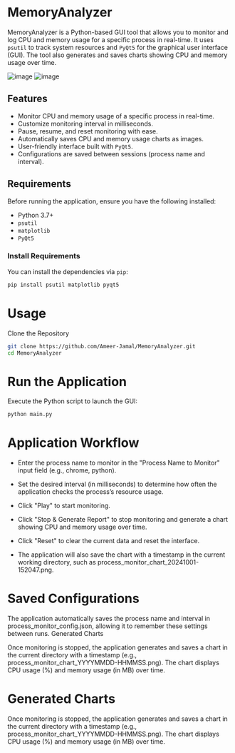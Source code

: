 # MemoryAnalyzer

MemoryAnalyzer is a Python-based GUI tool that allows you to monitor and log CPU and memory usage for a specific process in real-time. It uses `psutil` to track system resources and `PyQt5` for the graphical user interface (GUI). The tool also generates and saves charts showing CPU and memory usage over time.

![image](https://github.com/user-attachments/assets/d5159922-0de2-44af-8453-b65503464bda)
![image](https://github.com/user-attachments/assets/d1a644e0-a003-42fa-bf5f-28945d8f60e2)

## Features
- Monitor CPU and memory usage of a specific process in real-time.
- Customize monitoring interval in milliseconds.
- Pause, resume, and reset monitoring with ease.
- Automatically saves CPU and memory usage charts as images.
- User-friendly interface built with `PyQt5`.
- Configurations are saved between sessions (process name and interval).

## Requirements

Before running the application, ensure you have the following installed:

- Python 3.7+
- `psutil`
- `matplotlib`
- `PyQt5`

### Install Requirements
You can install the dependencies via `pip`:

```bash
pip install psutil matplotlib pyqt5
```
# Usage
Clone the Repository
```bash
git clone https://github.com/Ameer-Jamal/MemoryAnalyzer.git
cd MemoryAnalyzer
```

# Run the Application

Execute the Python script to launch the GUI:

```bash
python main.py
```
# Application Workflow

- Enter the process name to monitor in the "Process Name to Monitor" input field (e.g., chrome, python).
- Set the desired interval (in milliseconds) to determine how often the application checks the process’s resource usage.
- Click "Play" to start monitoring.
- Click "Stop & Generate Report" to stop monitoring and generate a chart showing CPU and memory usage over time.
- Click "Reset" to clear the current data and reset the interface.

- The application will also save the chart with a timestamp in the current working directory, such as process_monitor_chart_20241001-152047.png.

# Saved Configurations

The application automatically saves the process name and interval in process_monitor_config.json, allowing it to remember these settings between runs.
Generated Charts

Once monitoring is stopped, the application generates and saves a chart in the current directory with a timestamp (e.g., process_monitor_chart_YYYYMMDD-HHMMSS.png).
The chart displays CPU usage (%) and memory usage (in MB) over time.

# Generated Charts

Once monitoring is stopped, the application generates and saves a chart in the current directory with a timestamp (e.g., process_monitor_chart_YYYYMMDD-HHMMSS.png).
The chart displays CPU usage (%) and memory usage (in MB) over time.


